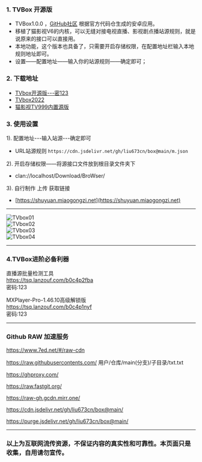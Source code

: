 ### 1. TVBox 开源版
- TVBox1.0.0 ，[GitHub社区](https://github.com/CatVodTVOfficial/TVBoxOSC) 根据官方代码仓生成的安卓应用。  
- 移植了猫影视V6的内核，可以无缝对接电视直播、影视剧点播站源规则，就是说原来的接口可以直接用。  
- 本地功能，这个版本也具备了，只需要开启存储权限，在配置地址栏输入本地规则地址即可。  
- 设置——配置地址——输入你的站源规则——确定即可；  

### 2. 下载地址
 - [TVbox开源版---密123](https://tsq.lanzouf.com/b0c4nr91c#123)  
 - [TVbox2022](https://pan.quark.cn/s/4990bab723a1)
 - [猫影视TV999内置源版](https://pan.lanzoui.com/b0c3cb92f)  

### 3. 使用设置  
1). 配置地址---输入站源---确定即可  
- URL站源规则 `https://cdn.jsdelivr.net/gh/liu673cn/box@main/m.json`  

2). 开启存储权限——将源接口文件放到根目录文件夹下  
- clan://localhost/Download/BroWser/  

3). 自行制作 上传 获取链接
- [https://shuyuan.miaogongzi.net](https://shuyuan.miaogongzi.net)   

------
![TVbox01](https://liu673cn.github.io/box/sub/TVbox/TVbox01.jpg) <br />
![TVbox02](https://liu673cn.github.io/box/sub/TVbox/TVbox02.jpg) <br />
![TVbox03](https://liu673cn.github.io/box/sub/TVbox/TVbox03.jpg) <br />
![TVbox04](https://liu673cn.github.io/box/sub/TVbox/TVbox04.jpg) <br />

------
### 4.TVBox进阶必备利器
直播源批量检测工具  
https://tsq.lanzouf.com/b0c4p2fba  
密码:123  

MXPlayer-Pro-1.46.10高级解锁版  
https://tsq.lanzouf.com/b0c4p1nyf  
密码:123  

------
### Github RAW 加速服务
https://www.7ed.net/#/raw-cdn

https://raw.githubusercontents.com/  用户/仓库/main(分支)/子目录/txt.txt

https://ghproxy.com/

https://raw.fastgit.org/

https://raw-gh.gcdn.mirr.one/

https://cdn.jsdelivr.net/gh/liu673cn/box@main/

https://purge.jsdelivr.net/gh/liu673cn/box@main/

------
### 以上为互联网流传资源，不保证内容的真实性和可靠性。本页面只是收集，自用请勿宣传。


